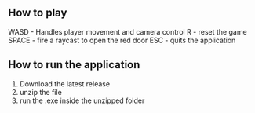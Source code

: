 ## How to play
WASD - Handles player movement and camera control
R - reset the game
SPACE - fire a raycast to open the red door
ESC - quits the application

## How to run the application
1. Download the latest release
2. unzip the file
3. run the .exe inside the unzipped folder
